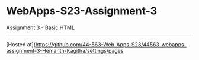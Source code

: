 # WebApps-S23-Assignment-3
Assignment 3 - Basic HTML

--------------------------------------------------------------------------------
[Hosted at](https://github.com/44-563-Web-Apps-S23/44563-webapps-assignment-3-Hemanth-Kagitha/settings/pages